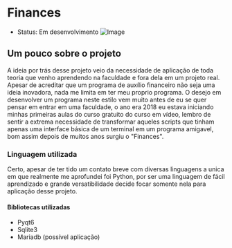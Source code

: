 # Finances
* Status: Em desenvolvimento
![Image](https://github.com/user-attachments/assets/673bfb5e-1a13-4ef1-95f8-f914187f7003)

## Um pouco sobre o projeto
A ideia por trás desse projeto veio da necessidade de aplicação de toda teoria que venho aprendendo na faculdade e fora dela em um projeto real. Apesar de acreditar que um programa de auxílio financeiro não seja uma ideia inovadora, nada me limita em ter meu proprio programa. O desejo em desenvolver um programa neste estilo vem muito antes de eu se quer pensar em entrar em uma faculdade, o ano era 2018 eu estava iniciando minhas primeiras aulas do curso gratuito do curso em vídeo, lembro de sentir a extrema necessidade de transformar aqueles scripts que tinham apenas uma interface básica de um terminal em um programa amigavel, bom assim depois de muitos anos surgiu o "Finances".

### Linguagem utilizada
Certo, apesar de ter tido um contato breve com diversas linguagens a unica em que realmente me aprofundei foi Python, por ser uma linguagem de fácil aprendizado e grande versatibilidade decide focar somente nela para aplicação desse projeto.

#### Bibliotecas utilizadas
* Pyqt6
* Sqlite3
* Mariadb (possível aplicação)

